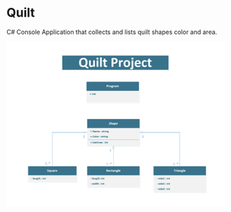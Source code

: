 # Quilt

C# Console Application that collects and lists quilt shapes color and area. 

![](https://github.com/matt-nev/Quilt/blob/main/QuiltClassDiagram.png)
